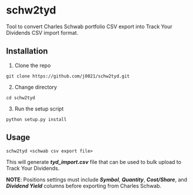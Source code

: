 # schw2tyd
Tool to convert Charles Schwab portfolio CSV export into Track Your Dividends CSV import format.

## Installation

1. Clone the repo
```
git clone https://github.com/j0021/schw2tyd.git
```
2. Change directory
```
cd schw2tyd
```
3. Run the setup script
``` 
python setup.py install
```

## Usage

```
schw2tyd <schwab csv export file>
```

This will generate ***tyd_import.csv*** file that can be used to bulk upload to Track Your Dividends.

**NOTE**: Positions settings must include ***Symbol***, ***Quantity***, ***Cost/Share***, and ***Dividend Yield*** columns before exporting from Charles Schwab. 
